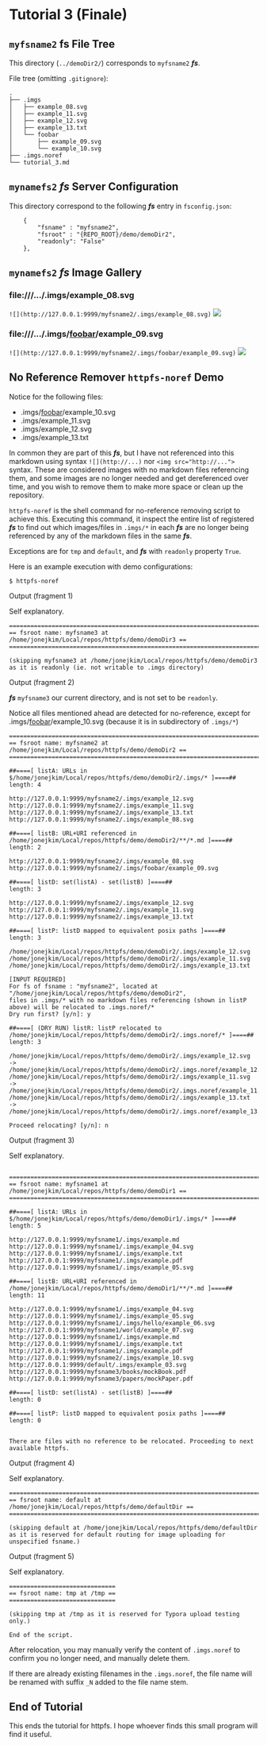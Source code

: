 # Tutorial 3 (Finale)

## `myfsname2` **fs** File Tree

This directory (`../demoDir2/`) corresponds to `myfsname2` ***fs***.

File tree (omitting `.gitignore`):
```
.
├── .imgs
│   ├── example_08.svg
│   ├── example_11.svg
│   ├── example_12.svg
│   ├── example_13.txt
│   └── foobar
│       ├── example_09.svg
│       └── example_10.svg
├── .imgs.noref
└── tutorial_3.md
```

## `mynamefs2` ***fs*** Server Configuration

This directory correspond to the following ***fs*** entry in `fsconfig.json`:
```
    {
        "fsname" : "myfsname2",
        "fsroot" : "{REPO_ROOT}/demo/demoDir2",
        "readonly": "False"
    },
```

## `mynamefs2` ***fs*** Image Gallery

### file:///.../.imgs/example_08.svg
`![](http://127.0.0.1:9999/myfsname2/.imgs/example_08.svg)`
![](http://127.0.0.1:9999/myfsname2/.imgs/example_08.svg)


### file:///.../.imgs/<u>foobar</u>/example_09.svg
`![](http://127.0.0.1:9999/myfsname2/.imgs/foobar/example_09.svg)`
![](http://127.0.0.1:9999/myfsname2/.imgs/foobar/example_09.svg)

## No Reference Remover `httpfs-noref` Demo

Notice for the following files:

- .imgs/<u>foobar</u>/example_10.svg
- .imgs/example_11.svg
- .imgs/example_12.svg
- .imgs/example_13.txt

In common they are part of this ***fs***, but I have not referenced into this markdown using syntax `![](http://...)` nor `<img src="http://...">` syntax. These are considered images with no markdown files referencing them, and some images are no longer needed and get dereferenced over time, and you wish to remove them to make more space or clean up the repository.

`httpfs-noref` is the shell command for no-reference removing script to achieve this. Executing this command, it inspect the entire list of registered ***fs*** to find out which images/files in `.imgs/*` in each ***fs*** are no longer being referenced by any of the markdown files in the same ***fs***.

Exceptions are for `tmp` and `default`, and ***fs*** with `readonly` property `True`.

Here is an example execution with demo configurations:
```
$ httpfs-noref
```
Output (fragment 1)

Self explanatory.
```
===============================================================================
== fsroot name: myfsname3 at /home/jonejkim/Local/repos/httpfs/demo/demoDir3 ==
===============================================================================

(skipping myfsname3 at /home/jonejkim/Local/repos/httpfs/demo/demoDir3 as it is readonly (ie. not writable to .imgs directory)
```

Output (fragment 2)

***fs*** `myfsname3` our current directory, and is not set to be `readonly`.

Notice all files mentioned ahead are detected for no-reference, except for .imgs/<u>foobar</u>/example_10.svg (because it is in subdirectory of `.imgs/*`)

```
===============================================================================
== fsroot name: myfsname2 at /home/jonejkim/Local/repos/httpfs/demo/demoDir2 ==
===============================================================================

##====[ listA: URLs in $/home/jonejkim/Local/repos/httpfs/demo/demoDir2/.imgs/* ]====##
length: 4

http://127.0.0.1:9999/myfsname2/.imgs/example_12.svg
http://127.0.0.1:9999/myfsname2/.imgs/example_11.svg
http://127.0.0.1:9999/myfsname2/.imgs/example_13.txt
http://127.0.0.1:9999/myfsname2/.imgs/example_08.svg

##====[ listB: URL+URI referenced in /home/jonejkim/Local/repos/httpfs/demo/demoDir2/**/*.md ]====##
length: 2

http://127.0.0.1:9999/myfsname2/.imgs/example_08.svg
http://127.0.0.1:9999/myfsname2/.imgs/foobar/example_09.svg

##====[ listD: set(listA) - set(listB) ]====##
length: 3

http://127.0.0.1:9999/myfsname2/.imgs/example_12.svg
http://127.0.0.1:9999/myfsname2/.imgs/example_11.svg
http://127.0.0.1:9999/myfsname2/.imgs/example_13.txt

##====[ listP: listD mapped to equivalent posix paths ]====##
length: 3

/home/jonejkim/Local/repos/httpfs/demo/demoDir2/.imgs/example_12.svg
/home/jonejkim/Local/repos/httpfs/demo/demoDir2/.imgs/example_11.svg
/home/jonejkim/Local/repos/httpfs/demo/demoDir2/.imgs/example_13.txt

[INPUT REQUIRED]
For fs of fsname : "myfsname2", located at "/home/jonejkim/Local/repos/httpfs/demo/demoDir2",
files in .imgs/* with no markdown files referencing (shown in listP above) will be relocated to .imgs.noref/*
Dry run first? [y/n]: y

##====[ (DRY RUN) listR: listP relocated to /home/jonejkim/Local/repos/httpfs/demo/demoDir2/.imgs.noref/* ]====##
length: 3

/home/jonejkim/Local/repos/httpfs/demo/demoDir2/.imgs/example_12.svg
-> /home/jonejkim/Local/repos/httpfs/demo/demoDir2/.imgs.noref/example_12.svg
/home/jonejkim/Local/repos/httpfs/demo/demoDir2/.imgs/example_11.svg
-> /home/jonejkim/Local/repos/httpfs/demo/demoDir2/.imgs.noref/example_11.svg
/home/jonejkim/Local/repos/httpfs/demo/demoDir2/.imgs/example_13.txt
-> /home/jonejkim/Local/repos/httpfs/demo/demoDir2/.imgs.noref/example_13.txt

Proceed relocating? [y/n]: n
```

Output (fragment 3)

Self explanatory.
```

===============================================================================
== fsroot name: myfsname1 at /home/jonejkim/Local/repos/httpfs/demo/demoDir1 ==
===============================================================================

##====[ listA: URLs in $/home/jonejkim/Local/repos/httpfs/demo/demoDir1/.imgs/* ]====##
length: 5

http://127.0.0.1:9999/myfsname1/.imgs/example.md
http://127.0.0.1:9999/myfsname1/.imgs/example_04.svg
http://127.0.0.1:9999/myfsname1/.imgs/example.txt
http://127.0.0.1:9999/myfsname1/.imgs/example.pdf
http://127.0.0.1:9999/myfsname1/.imgs/example_05.svg

##====[ listB: URL+URI referenced in /home/jonejkim/Local/repos/httpfs/demo/demoDir1/**/*.md ]====##
length: 11

http://127.0.0.1:9999/myfsname1/.imgs/example_04.svg
http://127.0.0.1:9999/myfsname1/.imgs/example_05.svg
http://127.0.0.1:9999/myfsname1/.imgs/hello/example_06.svg
http://127.0.0.1:9999/myfsname1/world/example_07.svg
http://127.0.0.1:9999/myfsname1/.imgs/example.md
http://127.0.0.1:9999/myfsname1/.imgs/example.txt
http://127.0.0.1:9999/myfsname1/.imgs/example.pdf
http://127.0.0.1:9999/myfsname2/.imgs/example_10.svg
http://127.0.0.1:9999/default/.imgs/example_03.svg
http://127.0.0.1:9999/myfsname3/books/mockBook.pdf
http://127.0.0.1:9999/myfsname3/papers/mockPaper.pdf

##====[ listD: set(listA) - set(listB) ]====##
length: 0

##====[ listP: listD mapped to equivalent posix paths ]====##
length: 0


There are files with no reference to be relocated. Proceeding to next available httpfs.

```

Output (fragment 4)

Self explanatory.
```
===============================================================================
== fsroot name: default at /home/jonejkim/Local/repos/httpfs/demo/defaultDir ==
===============================================================================

(skipping default at /home/jonejkim/Local/repos/httpfs/demo/defaultDir as it is reserved for default routing for image uploading for unspecified fsname.)
```

Output (fragment 5)

Self explanatory.
```
==============================
== fsroot name: tmp at /tmp ==
==============================

(skipping tmp at /tmp as it is reserved for Typora upload testing only.)

End of the script.
```

After relocation, you may manually verify the content of `.imgs.noref` to confirm you no longer need, and manually delete them.

If there are already existing filenames in the `.imgs.noref`, the file name will be renamed with suffix `_N` added to the file name stem.

## End of Tutorial

This ends the tutorial for httpfs. I hope whoever finds this small program will find it useful.
